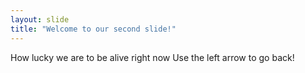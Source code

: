 ```yaml
---
layout: slide
title: "Welcome to our second slide!"
---
```

How lucky we are to be alive right now
Use the left arrow to go back!
